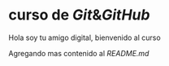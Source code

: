 # curso de _Git_&_GitHub_

Hola soy tu amigo digital, bienvenido al curso

Agregando mas contenido al _README.md_
